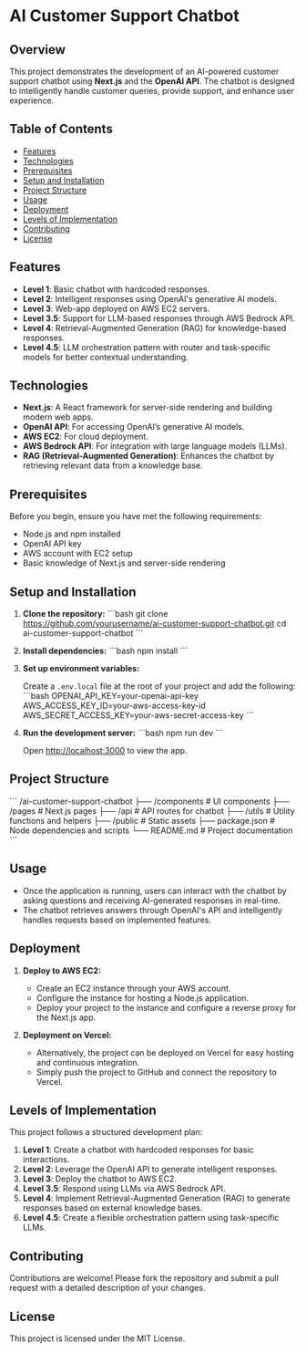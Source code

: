 
# AI Customer Support Chatbot

## Overview
This project demonstrates the development of an AI-powered customer support chatbot using **Next.js** and the **OpenAI API**. The chatbot is designed to intelligently handle customer queries, provide support, and enhance user experience.

## Table of Contents
- [Features](#features)
- [Technologies](#technologies)
- [Prerequisites](#prerequisites)
- [Setup and Installation](#setup-and-installation)
- [Project Structure](#project-structure)
- [Usage](#usage)
- [Deployment](#deployment)
- [Levels of Implementation](#levels-of-implementation)
- [Contributing](#contributing)
- [License](#license)

## Features
- **Level 1**: Basic chatbot with hardcoded responses.
- **Level 2**: Intelligent responses using OpenAI's generative AI models.
- **Level 3**: Web-app deployed on AWS EC2 servers.
- **Level 3.5**: Support for LLM-based responses through AWS Bedrock API.
- **Level 4**: Retrieval-Augmented Generation (RAG) for knowledge-based responses.
- **Level 4.5**: LLM orchestration pattern with router and task-specific models for better contextual understanding.

## Technologies
- **Next.js**: A React framework for server-side rendering and building modern web apps.
- **OpenAI API**: For accessing OpenAI’s generative AI models.
- **AWS EC2**: For cloud deployment.
- **AWS Bedrock API**: For integration with large language models (LLMs).
- **RAG (Retrieval-Augmented Generation)**: Enhances the chatbot by retrieving relevant data from a knowledge base.

## Prerequisites
Before you begin, ensure you have met the following requirements:
- Node.js and npm installed
- OpenAI API key
- AWS account with EC2 setup
- Basic knowledge of Next.js and server-side rendering

## Setup and Installation

1. **Clone the repository:**
   \`\`\`bash
   git clone https://github.com/yourusername/ai-customer-support-chatbot.git
   cd ai-customer-support-chatbot
   \`\`\`

2. **Install dependencies:**
   \`\`\`bash
   npm install
   \`\`\`

3. **Set up environment variables:**

   Create a `.env.local` file at the root of your project and add the following:
   \`\`\`bash
   OPENAI_API_KEY=your-openai-api-key
   AWS_ACCESS_KEY_ID=your-aws-access-key-id
   AWS_SECRET_ACCESS_KEY=your-aws-secret-access-key
   \`\`\`

4. **Run the development server:**
   \`\`\`bash
   npm run dev
   \`\`\`

   Open [http://localhost:3000](http://localhost:3000) to view the app.

## Project Structure
\`\`\`
/ai-customer-support-chatbot
  ├── /components     # UI components
  ├── /pages          # Next.js pages
  ├── /api            # API routes for chatbot
  ├── /utils          # Utility functions and helpers
  ├── /public         # Static assets
  ├── package.json    # Node dependencies and scripts
  └── README.md       # Project documentation
\`\`\`

## Usage
- Once the application is running, users can interact with the chatbot by asking questions and receiving AI-generated responses in real-time.
- The chatbot retrieves answers through OpenAI's API and intelligently handles requests based on implemented features.

## Deployment

1. **Deploy to AWS EC2:**
   - Create an EC2 instance through your AWS account.
   - Configure the instance for hosting a Node.js application.
   - Deploy your project to the instance and configure a reverse proxy for the Next.js app.

2. **Deployment on Vercel:**
   - Alternatively, the project can be deployed on Vercel for easy hosting and continuous integration.
   - Simply push the project to GitHub and connect the repository to Vercel.

## Levels of Implementation
This project follows a structured development plan:
1. **Level 1**: Create a chatbot with hardcoded responses for basic interactions.
2. **Level 2**: Leverage the OpenAI API to generate intelligent responses.
3. **Level 3**: Deploy the chatbot to AWS EC2.
4. **Level 3.5**: Respond using LLMs via AWS Bedrock API.
5. **Level 4**: Implement Retrieval-Augmented Generation (RAG) to generate responses based on external knowledge bases.
6. **Level 4.5**: Create a flexible orchestration pattern using task-specific LLMs.

## Contributing
Contributions are welcome! Please fork the repository and submit a pull request with a detailed description of your changes.

## License
This project is licensed under the MIT License.
